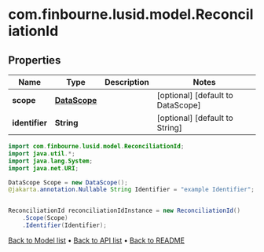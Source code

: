 # com.finbourne.lusid.model.ReconciliationId

## Properties

Name | Type | Description | Notes
------------ | ------------- | ------------- | -------------
**scope** | [**DataScope**](DataScope.md) |  | [optional] [default to DataScope]
**identifier** | **String** |  | [optional] [default to String]

```java
import com.finbourne.lusid.model.ReconciliationId;
import java.util.*;
import java.lang.System;
import java.net.URI;

DataScope Scope = new DataScope();
@jakarta.annotation.Nullable String Identifier = "example Identifier";


ReconciliationId reconciliationIdInstance = new ReconciliationId()
    .Scope(Scope)
    .Identifier(Identifier);
```


[Back to Model list](../README.md#documentation-for-models) &#8226; [Back to API list](../README.md#documentation-for-api-endpoints) &#8226; [Back to README](../README.md)
